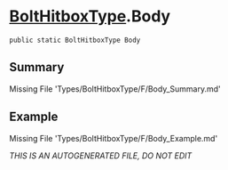 # [BoltHitboxType](Types/BoltHitboxType.md).Body
`public static BoltHitboxType Body`
## Summary
Missing File 'Types/BoltHitboxType/F/Body_Summary.md'
## Example
Missing File 'Types/BoltHitboxType/F/Body_Example.md'

*THIS IS AN AUTOGENERATED FILE, DO NOT EDIT*
